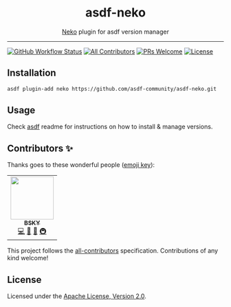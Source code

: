 <div align="center">
<h1>asdf-neko</h1>
<span><a href="https://nekovm.org">Neko</a> plugin for asdf version manager</span>
</div>
<hr />

[![GitHub Workflow Status](https://img.shields.io/github/workflow/status/asdf-community/asdf-neko/Main%20workflow?style=flat-square)](https://github.com/asdf-community/asdf-neko/actions)
[![All Contributors](https://img.shields.io/badge/all_contributors-1-orange.svg?style=flat-square)](#contributors-)
[![PRs Welcome](https://img.shields.io/badge/PRs-welcome-brightgreen.svg?style=flat-square)](http://makeapullrequest.com)
[![License](https://img.shields.io/github/license/asdf-community/asdf-neko?style=flat-square&color=brightgreen)](https://github.com/asdf-community/asdf-neko/blob/master/LICENSE)

## Installation

```bash
asdf plugin-add neko https://github.com/asdf-community/asdf-neko.git
```

## Usage

Check [asdf](https://github.com/asdf-vm/asdf) readme for instructions on how to
install & manage versions.

## Contributors ✨

Thanks goes to these wonderful people ([emoji key](https://allcontributors.org/docs/en/emoji-key)):

<!-- ALL-CONTRIBUTORS-LIST:START - Do not remove or modify this section -->
<!-- prettier-ignore-start -->
<!-- markdownlint-disable -->
<table>
  <tr>
    <td align="center"><a href="https://bsky.moe"><img src="https://avatars3.githubusercontent.com/u/38746192?v=4" width="100px;" alt=""/><br /><sub><b>BSKY</b></sub></a><br /><a href="https://github.com/asdf-community/asdf-neko/commits?author=imbsky" title="Code">💻</a> <a href="https://github.com/asdf-community/asdf-neko/commits?author=imbsky" title="Documentation">📖</a> <a href="#maintenance-imbsky" title="Maintenance">🚧</a> <a href="#infra-imbsky" title="Infrastructure (Hosting, Build-Tools, etc)">🚇</a></td>
  </tr>
</table>

<!-- markdownlint-enable -->
<!-- prettier-ignore-end -->
<!-- ALL-CONTRIBUTORS-LIST:END -->

This project follows the [all-contributors](https://github.com/all-contributors/all-contributors) specification. Contributions of any kind welcome!

## License

Licensed under the
[Apache License, Version 2.0](https://www.apache.org/licenses/LICENSE-2.0).
